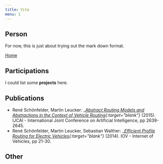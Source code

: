 ```yaml
---
title: Vita
menu: 1
---
```


## Person

For now, this is just about trying out the mark down format.

[Home](index.html)

## Participations

I could list some **projects** here.

## Publications



* René Schönfelder, Martin Leucker: __[Abstract Routing Models and Abstractions in the Context of Vehicle Routing](http://ijcai.org/Abstract/15/374){:target="_blank"}__ (2015). IJCAI - International Joint Conference on Artificial Intelligence, pp 2639-2645.
* René Schönfelder, Martin Leucker, Sebastian Walther: __[Efficient Profile Routing for Electric Vehicles](http://dx.doi.org/10.1007/978-3-319-11167-4_3){:target="_blank"}__ (2014). IOV - Internet of Vehicles, pp 21-30.

## Other
